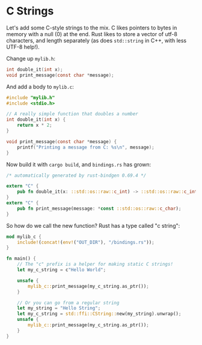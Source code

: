 # C Strings

Let's add some C-style strings to the mix. C likes pointers to bytes in memory with a null (0) at the end. Rust likes to store a vector of utf-8 characters, and length separately (as does `std::string` in C++, with less UTF-8 help!).

Change up `mylib.h`:

```h
int double_it(int x);
void print_message(const char *message);
```

And add a body to `mylib.c`:

```c
#include "mylib.h"
#include <stdio.h>

// A really simple function that doubles a number
int double_it(int x) {
    return x * 2;
}

void print_message(const char *message) {
    printf("Printing a message from C: %s\n", message);
}
```

Now build it with `cargo build`, and `bindings.rs` has grown:

```rust
/* automatically generated by rust-bindgen 0.69.4 */

extern "C" {
    pub fn double_it(x: ::std::os::raw::c_int) -> ::std::os::raw::c_int;
}
extern "C" {
    pub fn print_message(message: *const ::std::os::raw::c_char);
}
```

So how do we call the new function? Rust has a type called "c string":

```rust
mod mylib_c {
    include!(concat!(env!("OUT_DIR"), "/bindings.rs"));
}

fn main() {
    // The "c" prefix is a helper for making static C strings!
    let my_c_string = c"Hello World";

    unsafe {
        mylib_c::print_message(my_c_string.as_ptr());
    }

    // Or you can go from a regular string
    let my_string = "Hello String";
    let my_c_string = std::ffi::CString::new(my_string).unwrap();
    unsafe {
        mylib_c::print_message(my_c_string.as_ptr());
    }
}
```